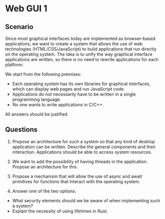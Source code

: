 # Web GUI 1

## Scenario

Since most graphical interfaces today are implemented as browser-based applications, we want to create a system that allows the use of web technologies (HTML/CSS/JavaScript) to build applications that run directly on the operating system.
The idea is to unify the way graphical interface applications are written, so there is no need to rewrite applications for each platform.

We start from the following premises:

- Each operating system has its own libraries for graphical interfaces, which can display web pages and run JavaScript code.
- Applications do not necessarily have to be written in a single programming language.
- No one wants to write applications in C/C++.

All answers should be justified.

## Questions

1. Propose an architecture for such a system so that any kind of desktop application can be written.
Describe the general components and their interaction.
Applications should be able to access system resources.

1. We want to add the possibility of having threads in the application.
Propose an architecture for this.

1. Propose a mechanism that will allow the use of async and await primitives for functions that interact with the operating system.

1. Answer one of the two options:

- What security elements should we be aware of when implementing such a system?
- Explain the necessity of using lifetimes in Rust.
